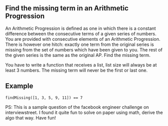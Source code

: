 ## Find the missing term in an Arithmetic Progression
An Arithmetic Progression is defined as one in which there is a constant difference between the consecutive terms of a given series of numbers. You are provided with consecutive elements of an Arithmetic Progression. There is however one hitch: exactly one term from the original series is missing from the set of numbers which have been given to you. The rest of the given series is the same as the original AP. Find the missing term.

You have to write a function that receives a list, list size will always be at least 3 numbers. The missing term will never be the first or last one.

## Example

`findMissing([1, 3, 5, 9, 11]) == 7`

PS: This is a sample question of the facebook engineer challenge on interviewstreet. I found it quite fun to solve on paper using math, derive the algo that way. Have fun!